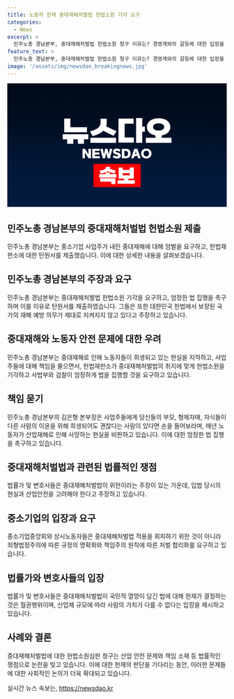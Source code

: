 ```yaml
---
title: 노동자 헌재 중대재해처벌법 헌법소원 기각 요구
categories:
  - News
excerpt: >
  민주노총 경남본부, 중대재해처벌법 헌법소원 청구 이유는? 경영계와의 갈등에 대한 입장을 밝혀, 경남도청 프레스센터에서 기자회견 열어 중대재해처벌법 헌법소원 기각 요구, 엄정 집행을 촉구한다고 밝혔다. 이어 2570명의 지역 노동자와 2만6000여 명이 서명한 기각 촉구 탄원서를 헌법재판소에 제출하며 사업주의 법률 위반과 노동자의 안전 보호 문제를 촉구했다. 특히, 화재 사고로 목숨을 잃은 노동자들에 대한 헌재의 입장을 촉구하며 중대재해처벌법의 취지에 맞는 헌법소원 기각과 관련 법 집행을 촉구했다.
feature_text: >
  민주노총 경남본부, 중대재해처벌법 헌법소원 청구 이유는? 경영계와의 갈등에 대한 입장을 밝혀, 경남도청 프레스센터에서 기자회견 열어 중대재해처벌법 헌법소원 기각 요구, 엄정 집행을 촉구한다고 밝혔다. 이어 2570명의 지역 노동자와 2만6000여 명이 서명한 기각 촉구 탄원서를 헌법재판소에 제출하며 사업주의 법률 위반과 노동자의 안전 보호 문제를 촉구했다. 특히, 화재 사고로 목숨을 잃은 노동자들에 대한 헌재의 입장을 촉구하며 중대재해처벌법의 취지에 맞는 헌법소원 기각과 관련 법 집행을 촉구했다.
image: '/assets/img/newsdao_breakingnews.jpg'
---
```


<p><img src="/assets/img/newsdao_breakingnews.jpg" alt="koreaapp 속보" /></p>

<h2 data-ke-size="size26">민주노총 경남본부의 중대재해처벌법 헌법소원 제출</h2>

<p data-ke-size="size16">민주노총 경남본부는 중소기업 사업주가 내린 중대재해에 대해 엄벌을 요구하고, 헌법재판소에 대한 탄원서를 제출했습니다. 이에 대한 상세한 내용을 살펴보겠습니다.</p>

<h2 data-ke-size="size26">민주노총 경남본부의 주장과 요구</h2>

<p data-ke-size="size16">민주노총 경남본부는 중대재해처벌법 헌법소원 기각을 요구하고, 엄정한 법 집행을 촉구하며 이를 이유로 탄원서를 제출하였습니다. 그들은 또한 대한민국 헌법에서 보장된 국가의 재해 예방 의무가 제대로 지켜지지 않고 있다고 주장하고 있습니다.</p>

<h2 data-ke-size="size26">중대재해와 노동자 안전 문제에 대한 우려</h2>

<p data-ke-size="size16">민주노총 경남본부는 중대재해로 인해 노동자들이 희생되고 있는 현실을 지적하고, 사업주들에 대해 책임을 물으면서, 헌법재판소가 중대재해처벌법의 취지에 맞게 헌법소원을 기각하고 사법부와 검찰이 엄정하게 법을 집행할 것을 요구하고 있습니다.</p>

<h2 data-ke-size="size26">책임 묻기</h2>

<p data-ke-size="size16">민주노총 경남본부의 김은형 본부장은 사업주들에게 당신들의 부모, 형제자매, 자식들이 다른 사람의 이윤을 위해 희생되어도 괜찮다는 사람이 있다면 손을 들어보라며, 매년 노동자가 산업재해로 인해 사망하는 현실을 비판하고 있습니다. 이에 대한 엄정한 법 집행을 촉구하고 있습니다.</p>

<h2 data-ke-size="size26">중대재해처벌법과 관련된 법률적인 쟁점</h2>

<p data-ke-size="size16">법률가 및 변호사들은 중대재해처벌법이 위헌이라는 주장이 있는 가운데, 입법 당시의 현실과 산업안전을 고려해야 한다고 주장하고 있습니다.</p>

<h2 data-ke-size="size26">중소기업의 입장과 요구</h2>

<p data-ke-size="size16">중소기업중앙회와 상시노동자들은 중대재해처벌법 적용을 회피하기 위한 것이 아니라 죄형법정주의에 따른 규정의 명확화와 책임주의 원칙에 따른 처벌 합리화를 요구하고 있습니다.</p>

<h2 data-ke-size="size26">법률가와 변호사들의 입장</h2>

<p data-ke-size="size16">법률가 및 변호사들은 중대재해처벌법이 국민적 열망이 담긴 법에 대해 헌재가 결정하는 것은 월권행위이며, 산업체 규모에 따라 사람의 가치가 다를 수 없다는 입장을 제시하고 있습니다.</p>

<h2 data-ke-size="size26">사례와 결론</h2>

<p data-ke-size="size16">중대재해처벌법에 대한 헌법소원심판 청구는 산업 안전 문제와 책임 소재 등 법률적인 쟁점으로 논란을 빚고 있습니다. 이에 대한 헌재의 판단을 기다리는 동안, 이러한 문제들에 대한 사회적인 논의가 더욱 확대되고 있습니다.</p>
실시간 뉴스 속보는, <a href="https://newsdao.kr" rel="dofollow">https://newsdao.kr</a>


